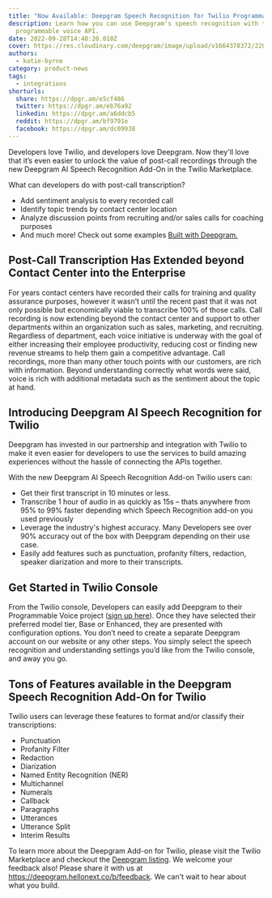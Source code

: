 ```yaml
---
title: "Now Available: Deepgram Speech Recognition for Twilio Programmable Voice API"
description: Learn how you can use Deepgram's speech recognition with the Twilio
  programmable voice API.
date: 2022-09-28T14:48:20.010Z
cover: https://res.cloudinary.com/deepgram/image/upload/v1664378372/2209-dg-twilio-announcement-featured-1200x630_lakqpx.png
authors:
  - katie-byrne
category: product-news
tags:
  - integrations
shorturls:
  share: https://dpgr.am/e5cf486
  twitter: https://dpgr.am/eb76a92
  linkedin: https://dpgr.am/a6ddcb5
  reddit: https://dpgr.am/bf9791e
  facebook: https://dpgr.am/dc09938
---
```

Developers love Twilio, and developers love Deepgram. Now they'll love that it’s even easier to unlock the value of post-call recordings through the new Deepgram AI Speech Recognition Add-On in the Twilio Marketplace.

What can developers do with post-call transcription?

* Add sentiment analysis to every recorded call
* Identify topic trends by contact center location
* Analyze discussion points from recruiting and/or sales calls for coaching purposes
* And much more! Check out some examples [Built with Deepgram.](http://deepgram.com/built-with-deepgram/) 

## Post-Call Transcription Has Extended beyond Contact Center into the Enterprise

For years contact centers have recorded their calls for training and quality assurance purposes, however it wasn’t until the recent past that it was not only possible but economically viable to transcribe 100% of those calls. Call recording is now extending beyond the contact center and support to other departments within an organization such as sales, marketing, and recruiting. Regardless of department, each voice initiative is underway with the goal of either increasing their employee productivity, reducing cost or finding new revenue streams to help them gain a competitive advantage. Call recordings, more than many other touch points with our customers, are rich with information. Beyond understanding correctly what words were said, voice is rich with additional metadata such as the sentiment about the topic at hand.

## Introducing Deepgram AI Speech Recognition for Twilio

Deepgram has invested in our partnership and integration with Twilio to make it even easier for developers to use the services to build amazing experiences without the hassle of connecting the APIs together. 

With the new Deepgram AI Speech Recognition Add-on Twilio users can:

* Get their first transcript in 10 minutes or less.
* Transcribe 1 hour of audio in as quickly as 15s – thats anywhere from 95% to 99% faster depending which Speech Recognition add-on you used previously
* Leverage the industry's highest accuracy. Many Developers see over 90% accuracy out of the box with Deepgram depending on their use case.
* Easily add features such as punctuation, profanity filters, redaction, speaker diarization and more to their transcripts.

## Get Started in Twilio Console

From the Twilio console, Developers can easily add Deepgram to their Programmable Voice project ([sign up here](https://console.twilio.com/us1/develop/add-ons/catalog?frameUrl=%2Fconsole%2Fadd-ons%2FXB0c5a7436735b94257335a1fd0e91a2ec%3Fx-target-region%3Dus1)). Once they have selected their preferred model tier, Base or Enhanced, they are presented with configuration options. You don’t need to create a separate Deepgram account on our website or any other steps. You simply select the speech recognition and understanding settings you’d like from the Twilio console, and away you go.

## Tons of Features available in the Deepgram Speech Recognition Add-On for Twilio

Twilio users can leverage these features to format and/or classify their transcriptions: 

* Punctuation
* Profanity Filter
* Redaction
* Diarization
* Named Entity Recognition (NER)
* Multichannel
* Numerals
* Callback
* Paragraphs
* Utterances
* Utterance Split
* Interim Results

To learn more about the Deepgram Add-on for Twilio, please visit the Twilio Marketplace and checkout the [Deepgram listing](https://console.twilio.com/us1/develop/add-ons/catalog?frameUrl=%2Fconsole%2Fadd-ons%2FXB0c5a7436735b94257335a1fd0e91a2ec%3Fx-target-region%3Dus1). We welcome your feedback also! Please share it with us at <https://deepgram.hellonext.co/b/feedback>. We can't wait to hear about what you build.